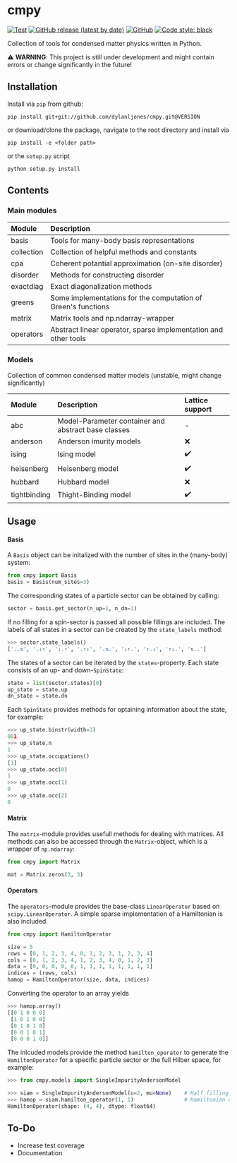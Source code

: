 # cmpy

[![Test][tests-master]][link-tests]
[![GitHub release (latest by date)][git-release]][git-repo]
[![GitHub](https://img.shields.io/github/license/dylanljones/cmpy)][git-license]
[![Code style: black](https://img.shields.io/badge/code%20style-black-000000.svg)](https://github.com/psf/black)


Collection of tools for condensed matter physics written in Python.

:warning: **WARNING**: This project is still under development and might contain errors or change significantly in the future!

## Installation

Install via `pip` from github:
```commandline
pip install git+git://github.com/dylanljones/cmpy.git@VERSION
```

or download/clone the package, navigate to the root directory and install via
````commandline
pip install -e <folder path>
````
or the `setup.py` script
````commandline
python setup.py install
````

## Contents


### Main modules

| Module | Description  |
|:-------|:-----|
| basis | Tools for many-body basis representations  |
| collection | Collection of helpful methods and constants |
| cpa | Coherent potantial approximation (on-site disorder) |
| disorder | Methods for constructing disorder |
| exactdiag | Exact diagonalization methods |
| greens | Some implementations for the computation of Green's functions |
| matrix | Matrix tools and np.ndarray-wrapper  |
| operators | Abstract linear operator, sparse implementation and other tools |


### Models

Collection of common condensed matter models (unstable, might change significantly)

| Module | Description | Lattice support |
|:-------|:-----|:-------|
| abc | Model-Parameter container and abstract base classes  |  - |
| anderson | Anderson imurity models | :x: |
| ising | Ising model | :heavy_check_mark: |
| heisenberg | Heisenberg model | :heavy_check_mark: |
| hubbard | Hubbard model | :x: |
| tightbinding | Thight-Binding model | :heavy_check_mark: |


## Usage

#### Basis

A ``Basis`` object can be initalized with the number of sites in the (many-body) system:

````python
from cmpy import Basis
basis = Basis(num_sites=3)
````

The corresponding states of a particle sector can be obtained by calling:
````python
sector = basis.get_sector(n_up=1, n_dn=1)
````
If no filling for a spin-sector is passed all possible fillings are included.
The labels of all states in a sector can be created by the ``state_labels`` method:
````python
>>> sector.state_labels()
['..⇅', '.↓↑', '↓.↑', '.↑↓', '.⇅.', '↓↑.', '↑.↓', '↑↓.', '⇅..']
````
The states of a sector can be iterated by the ``states``-property.
Each state consists of an up- and down-``SpinState``:
````python
state = list(sector.states)[0]
up_state = state.up
dn_state = state.dn
````
Each ``SpinState`` provides methods for optaining information about the state, for example:
`````python
>>> up_state.binstr(width=3)
001
>>> up_state.n
1
>>> up_state.occupations()
[1]
>>> up_state.occ(0)
1
>>> up_state.occ(1)
0
>>> up_state.occ(2)
0
`````


#### Matrix

The ``matrix``-module provides usefull methods for dealing with matrices.
All methods can also be accessed through the ``Matrix``-object, which is a wrapper of
``np.ndarray``:

````python
from cmpy import Matrix

mat = Matrix.zeros(3, 3)
````

#### Operators

The ``operators``-module provides the base-class ``LinearOperator`` based on ``scipy.LinearOperator``.
A simple sparse implementation of a Hamiltonian is also included.
````python
from cmpy import HamiltonOperator

size = 5
rows = [0, 1, 2, 3, 4, 0, 1, 2, 3, 1, 2, 3, 4]
cols = [0, 1, 2, 3, 4, 1, 2, 3, 4, 0, 1, 2, 3]
data = [0, 0, 0, 0, 0, 1, 1, 1, 1, 1, 1, 1, 1]
indices = (rows, cols)
hamop = HamiltonOperator(size, data, indices)
````
Converting the operator to an array yields
````python
>>> hamop.array()
[[0 1 0 0 0]
 [1 0 1 0 0]
 [0 1 0 1 0]
 [0 0 1 0 1]
 [0 0 0 1 0]]
````

The inlcuded models provide the method `hamilton_operator` to generate the
`HamiltonOperator` for a specific particle sector or the full Hilber space, for example:
```python
>>> from cmpy.models import SingleImpurityAndersonModel

>>> siam = SingleImpurityAndersonModel(u=2, mu=None)    # Half filling
>>> hamop = siam.hamilton_operator(1, 1)                # Hamiltonian of sector 1, 1
HamiltonOperator(shape: (4, 4), dtype: float64)
```


## To-Do

- Increase test coverage
- Documentation


[git-repo]: https://github.com/dylanljones/cmpy
[git-license]: https://github.com/dylanljones/cmpy/blob/master/LICENSE

[git-release]: https://img.shields.io/github/v/release/dylanljones/cmpy?logo=Github&style=flat-square
[tests-master]: https://img.shields.io/github/workflow/status/dylanljones/cmpy/Test/master?label=tests&logo=github&style=flat
[link-tests]: https://github.com/dylanljones/cmpy/actions/workflows/test.yml
